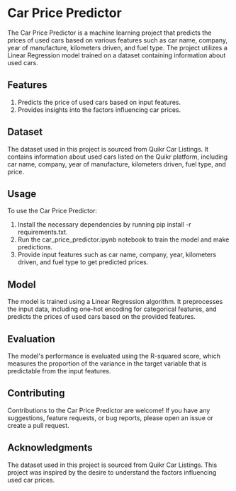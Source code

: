# Car Price Predictor
The Car Price Predictor is a machine learning project that predicts the prices of used cars based on various features such as car name, company, year of manufacture, kilometers driven, and fuel type. The project utilizes a Linear Regression model trained on a dataset containing information about used cars.

## Features
1. Predicts the price of used cars based on input features.
2. Provides insights into the factors influencing car prices.

## Dataset
The dataset used in this project is sourced from Quikr Car Listings. It contains information about used cars listed on the Quikr platform, including car name, company, year of manufacture, kilometers driven, fuel type, and price.

## Usage
To use the Car Price Predictor:
1. Install the necessary dependencies by running pip install -r requirements.txt.
2. Run the car_price_predictor.ipynb notebook to train the model and make predictions.
3. Provide input features such as car name, company, year, kilometers driven, and fuel type to get predicted prices.

## Model
The model is trained using a Linear Regression algorithm. It preprocesses the input data, including one-hot encoding for categorical features, and predicts the prices of used cars based on the provided features.

## Evaluation
The model's performance is evaluated using the R-squared score, which measures the proportion of the variance in the target variable that is predictable from the input features.


## Contributing
Contributions to the Car Price Predictor are welcome! If you have any suggestions, feature requests, or bug reports, please open an issue or create a pull request.

## Acknowledgments
The dataset used in this project is sourced from Quikr Car Listings.
This project was inspired by the desire to understand the factors influencing used car prices.
